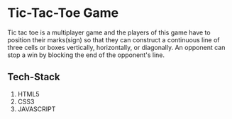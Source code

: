 # Tic-Tac-Toe Game
Tic tac toe is a multiplayer game and the players of this game have to position their marks(sign) so that they can construct a continuous line of three cells or boxes vertically, horizontally, or diagonally. An opponent can stop a win by blocking the end of the opponent's line.

## Tech-Stack
1.  HTML5
2.  CSS3
3.  JAVASCRIPT
